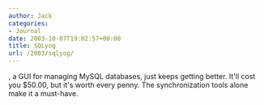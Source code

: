 ```yaml
---
author: Jack
categories:
- Journal
date: 2003-10-07T19:02:57+00:00
title: SQLyog
url: /2003/sqlyog/
---
```


[][1] , a GUI for managing MySQL databases, just keeps getting better. It'll cost you $50.00, but it's worth every penny. The synchronization tools alone make it a must-have.

 [1]: http://www.webyog.com/sqlyog/ "SQLyog - The most popular Front End admin tool"